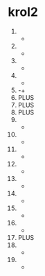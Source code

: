 # krol2
1. -
2. -
3. -
4. -
5. -+
6. PLUS
7. PLUS
8. PLUS
9. -
10. -
11. -
12. -
13. -
14. -
15. -
16. -
17. PLUS
18. -
19. -
